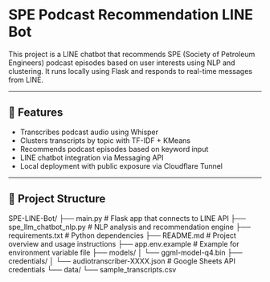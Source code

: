 # SPE Podcast Recommendation LINE Bot

This project is a LINE chatbot that recommends SPE (Society of Petroleum Engineers) podcast episodes based on user interests using NLP and clustering. It runs locally using Flask and responds to real-time messages from LINE.

---
 
## 📌 Features
- Transcribes podcast audio using Whisper
- Clusters transcripts by topic with TF-IDF + KMeans
- Recommends podcast episodes based on keyword input
- LINE chatbot integration via Messaging API
- Local deployment with public exposure via Cloudflare Tunnel

---

## 📁 Project Structure
SPE-LINE-Bot/
├── main.py # Flask app that connects to LINE API
├── spe_llm_chatbot_nlp.py # NLP analysis and recommendation engine
├── requirements.txt # Python dependencies
├── README.md # Project overview and usage instructions
├── app.env.example # Example for environment variable file
├── models/
│ └── ggml-model-q4.bin 
├── credentials/
│ └── audiotranscriber-XXXX.json # Google Sheets API credentials
└── data/
└── sample_transcripts.csv 
